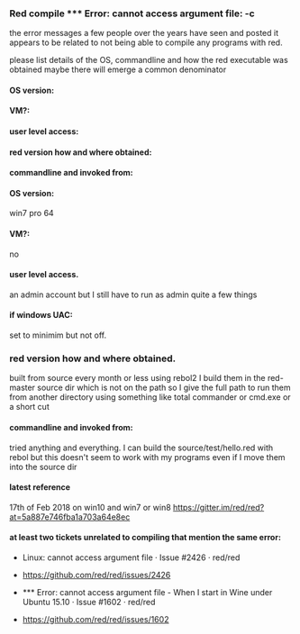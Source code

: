 ### Red compile *** Error: cannot access argument file:  -c
the error messages a few people over the years have seen and posted
it appears to be related to not being able to compile any programs with red.

please list details of the OS, commandline and how the red executable was obtained
maybe there will emerge a common denominator

#### OS version:
#### VM?:
#### user level access:
#### red version how and where obtained:
#### commandline and invoked from:


#### OS version:
 win7 pro 64
#### VM?:
 no
#### user level access.
 an admin account but I still have to run as admin quite a few things
#### if windows UAC:
 set to minimim but not off.
### red version how and where obtained. 
 built from source every month or less using rebol2
 I build them in the red-master source dir which is not on the path so I give the full path to run them
from another directory using something like total commander or cmd.exe or a short cut
#### commandline and invoked from: 
tried anything and everything. I can build the source/test/hello.red with rebol
but this doesn't seem to work with my programs even if I move them into the source dir


#### latest reference 
 17th of Feb 2018 on win10 and win7 or win8 
https://gitter.im/red/red?at=5a887e746fba1a703a64e8ec


#### at least two tickets unrelated to compiling that mention the same error:
* Linux: cannot access argument file · Issue #2426 · red/red
+ https://github.com/red/red/issues/2426

* *** Error: cannot access argument file - When I start in Wine under Ubuntu 15.10 · Issue #1602 · red/red
+ https://github.com/red/red/issues/1602

